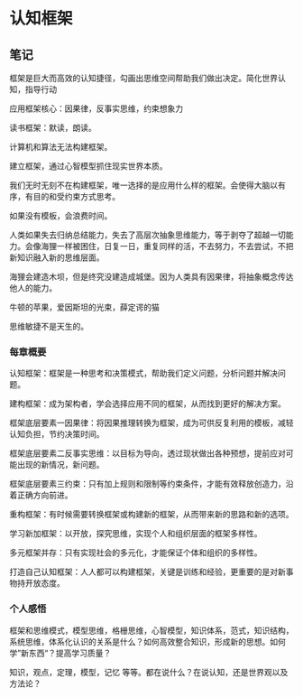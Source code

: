 # 认知框架

## 笔记

框架是巨大而高效的认知捷径，勾画出思维空间帮助我们做出决定。简化世界认知，指导行动

应用框架核心：因果律，反事实思维，约束想象力

读书框架：默读，朗读。

计算机和算法无法构建框架。

建立框架，通过心智模型抓住现实世界本质。

我们无时无刻不在构建框架，唯一选择的是应用什么样的框架。会使得大脑以有序，有目的和受约束方式思考。

如果没有模板，会浪费时间。

人类如果失去归纳总结能力，失去了高层次抽象思维能力，等于剥夺了超越一切能力。会像海狸一样被困住，日复一日，重复同样的活，不去努力，不去尝试，不把新知识融入新的思维层面。

海狸会建造木坝，但是终究没建造成城堡。因为人类具有因果律，将抽象概念传达他人的能力。

牛顿的苹果，爱因斯坦的光束，薛定谔的猫

思维敏捷不是天生的。

### 每章概要

认知框架：框架是一种思考和决策模式，帮助我们定义问题，分析问题并解决问题。

建构框架：成为架构者，学会选择应用不同的框架，从而找到更好的解决方案。

框架底层要素一因果律：将因果推理转换为框架，成为可供反复利用的模板，减轻认知负担，节约决策时间。

框架底层要素二反事实思维：以目标为导向，透过现状做出各种预想，提前应对可能出现的新情况，新问题。

框架底层要素三约束：只有加上规则和限制等约束条件，才能有效释放创造力，沿着正确方向前进。

重构框架：有时候需要转换框架或构建新的框架，从而带来新的思路和新的选项。

学习新加框架：以开放，探究思维，实现个人和组织层面的框架多样性。

多元框架并存：只有实现社会的多元化，才能保证个体和组织的多样性。

打造自己认知框架：人人都可以构建框架，关键是训练和经验，更重要的是对新事物持开放态度。

### 个人感悟

框架和思维模式，模型思维，格栅思维，心智模型，知识体系，范式，知识结构，系统思维，体系化认识的关系是什么？如何高效整合知识，形成新的思想。如何学”新东西“？提高学习质量？

知识，观点，定理，模型，记忆 等等。都在说什么？在说认知，还是世界观以及方法论？